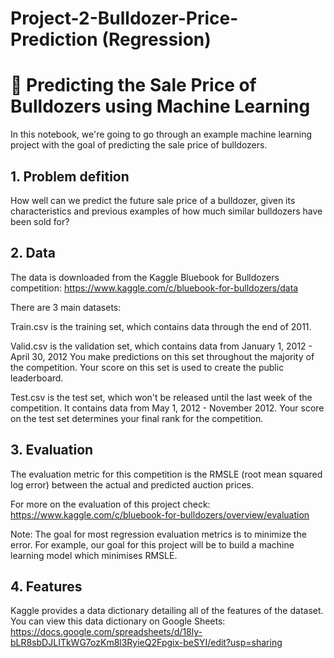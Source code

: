 # Project-2-Bulldozer-Price-Prediction (Regression)


# 🚜 Predicting the Sale Price of Bulldozers using Machine Learning

In this notebook, we're going to go through an example machine learning project with the goal of predicting the sale price of bulldozers.

## 1. Problem defition


How well can we predict the future sale price of a bulldozer, given its characteristics and previous examples of how much similar bulldozers have been sold for?


## 2. Data

The data is downloaded from the Kaggle Bluebook for Bulldozers competition: https://www.kaggle.com/c/bluebook-for-bulldozers/data


There are 3 main datasets:


Train.csv is the training set, which contains data through the end of 2011.


Valid.csv is the validation set, which contains data from January 1, 2012 - April 30, 2012 You make predictions on this set throughout the majority of the competition. Your score on this set is used to create the public leaderboard.     


Test.csv is the test set, which won't be released until the last week of the competition. It contains data from May 1, 2012 - November 2012. Your score on the test set determines your final rank for the competition.



## 3. Evaluation


The evaluation metric for this competition is the RMSLE (root mean squared log error) between the actual and predicted auction prices.


For more on the evaluation of this project check: https://www.kaggle.com/c/bluebook-for-bulldozers/overview/evaluation


Note: The goal for most regression evaluation metrics is to minimize the error. For example, our goal for this project will be to build a machine learning model which minimises RMSLE.


  
## 4. Features

Kaggle provides a data dictionary detailing all of the features of the dataset. You can view this data dictionary on Google Sheets: https://docs.google.com/spreadsheets/d/18ly-bLR8sbDJLITkWG7ozKm8l3RyieQ2Fpgix-beSYI/edit?usp=sharing
